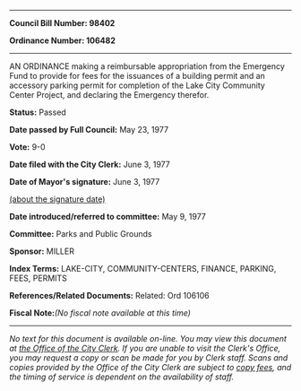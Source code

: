 

********

**Council Bill Number: 98402**
   
**Ordinance Number: 106482**
********

 AN ORDINANCE making a reimbursable appropriation from the Emergency Fund to provide for fees for the issuances of a building permit and an accessory parking permit for completion of the Lake City Community Center Project, and declaring the Emergency therefor.

**Status:** Passed
   
**Date passed by Full Council:** May 23, 1977
   
**Vote:** 9-0
   
**Date filed with the City Clerk:** June 3, 1977
   
**Date of Mayor's signature:** June 3, 1977
   
[(about the signature date)](/~public/approvaldate.htm)
   
   
   
**Date introduced/referred to committee:** May 9, 1977
   
**Committee:** Parks and Public Grounds
   
**Sponsor:** MILLER
   
   
**Index Terms:** LAKE-CITY, COMMUNITY-CENTERS, FINANCE, PARKING, FEES, PERMITS

**References/Related Documents:** Related: Ord 106106

**Fiscal Note:**_(No fiscal note available at this time)_
********

_No text for this document is available on-line. You may view this document at [the Office of the City Clerk](http://www.seattle.gov/leg/clerk/contactUs.htm). If you are unable to visit the Clerk's Office, you may request a copy or scan be made for you by Clerk staff. Scans and copies provided by the Office of the City Clerk are subject to [copy fees](http://clerk.seattle.gov/~public/clerkfees.htm), and the timing of service is dependent on the availability of staff._

